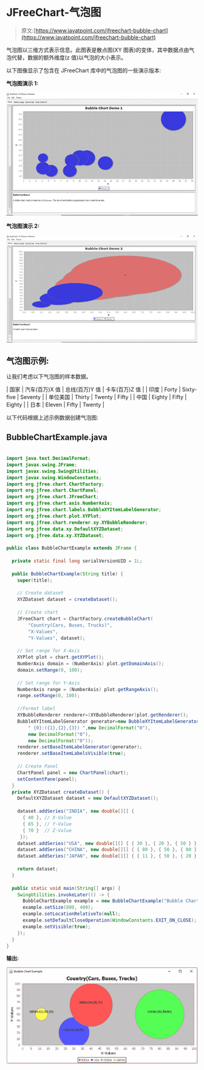 # JFreeChart-气泡图

> 原文:[https://www.javatpoint.com/jfreechart-bubble-chart](https://www.javatpoint.com/jfreechart-bubble-chart)

气泡图以三维方式表示信息。此图表是散点图(XY 图表)的变体，其中数据点由气泡代替，数据的额外维度(z 值)以气泡的大小表示。

以下图像显示了包含在 JFreeChart 库中的气泡图的一些演示版本:

**气泡图演示 1:**

![JFreeChart Bubble Chart Demo 1](img/0ecb26427961c4c371ce9273869ac884.png)

**气泡图演示 2:**

![JFreeChart Bubble Chart Demo 2](img/50db3aa872975dd414773aa010eb1a6e.png)

## 气泡图示例:

让我们考虑以下气泡图的样本数据。

| 国家 | 汽车(百万)X 值 | 总线(百万)Y 值 | 卡车(百万)Z 值 |
| 印度 | Forty | Sixty-five | Seventy |
| 单位美国 | Thirty | Twenty | Fifty |
| 中国 | Eighty | Fifty | Eighty |
| 日本 | Eleven | Fifty | Twenty |

以下代码根据上述示例数据创建气泡图:

## BubbleChartExample.java

```java

import java.text.DecimalFormat;
import javax.swing.JFrame;
import javax.swing.SwingUtilities;
import javax.swing.WindowConstants;
import org.jfree.chart.ChartFactory;
import org.jfree.chart.ChartPanel;
import org.jfree.chart.JFreeChart;
import org.jfree.chart.axis.NumberAxis;
import org.jfree.chart.labels.BubbleXYItemLabelGenerator;
import org.jfree.chart.plot.XYPlot;
import org.jfree.chart.renderer.xy.XYBubbleRenderer;
import org.jfree.data.xy.DefaultXYZDataset;
import org.jfree.data.xy.XYZDataset;

public class BubbleChartExample extends JFrame {

  private static final long serialVersionUID = 1L;

  public BubbleChartExample(String title) {
    super(title);

    // Create dataset
    XYZDataset dataset = createDataset();

    // Create chart
    JFreeChart chart = ChartFactory.createBubbleChart(
        "Country(Cars, Buses, Trucks)", 
        "X-Values", 
        "Y-Values", dataset);

    // Set range for X-Axis
    XYPlot plot = chart.getXYPlot();
    NumberAxis domain = (NumberAxis) plot.getDomainAxis();
    domain.setRange(0, 100);

    // Set range for Y-Axis
    NumberAxis range = (NumberAxis) plot.getRangeAxis();
    range.setRange(0, 100);

    //Format label
    XYBubbleRenderer renderer=(XYBubbleRenderer)plot.getRenderer();
    BubbleXYItemLabelGenerator generator=new BubbleXYItemLabelGenerator(
        " {0}:({1},{2},{3}) ",new DecimalFormat("0"),
        new DecimalFormat("0"),
        new DecimalFormat("0"));
    renderer.setBaseItemLabelGenerator(generator);
    renderer.setBaseItemLabelsVisible(true);

    // Create Panel
    ChartPanel panel = new ChartPanel(chart);
    setContentPane(panel);
  }
  private XYZDataset createDataset() {
    DefaultXYZDataset dataset = new DefaultXYZDataset();

    dataset.addSeries("INDIA", new double[][] { 
      { 40 }, // X-Value 
      { 65 }, // Y-Value 
      { 70 }  // Z-Value 
     });
    dataset.addSeries("USA", new double[][] { { 30 }, { 20 }, { 50 } });
    dataset.addSeries("CHINA", new double[][] { { 80 }, { 50 }, { 80 } });
    dataset.addSeries("JAPAN", new double[][] { { 11 }, { 50 }, { 20 } });

    return dataset;
  }

  public static void main(String[] args) {
    SwingUtilities.invokeLater(() -> {
      BubbleChartExample example = new BubbleChartExample("Bubble Chart Example");
      example.setSize(800, 400);
      example.setLocationRelativeTo(null);
      example.setDefaultCloseOperation(WindowConstants.EXIT_ON_CLOSE);
      example.setVisible(true);
    });
  }
}

```

**输出:**

![JFreeChart bubble Chart output](img/4ec3e28f08c4182266f7ff79e3624280.png)